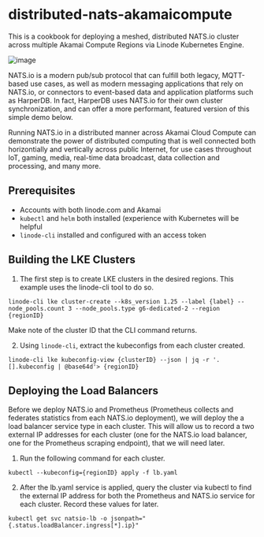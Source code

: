 # distributed-nats-akamaicompute

This is a cookbook for deploying a meshed, distributed NATS.io cluster across multiple Akamai Compute Regions via Linode Kubernetes Engine. 

![image](https://user-images.githubusercontent.com/19197357/225468591-5e601e39-3e74-4437-a175-4645a261be87.png)

NATS.io is a modern pub/sub protocol that can fulfill both legacy, MQTT-based use cases, as well as modern messaging applications that rely on NATS.io, or connectors to event-based data and application platforms such as HarperDB. In fact, HarperDB uses NATS.io for their own cluster synchronization, and can offer a more performant, featured version of this simple demo below.  

Running NATS.io in a distributed manner across Akamai Cloud Compute can demonstrate the power of distributed computing that is well connected both horizontially and vertically across public Internet, for use cases throughout IoT, gaming, media, real-time data broadcast, data collection and processing, and many more. 

## Prerequisites

* Accounts with both linode.com and Akamai
* `kubectl` and `helm` both installed (experience with Kubernetes will be helpful
* `linode-cli` installed and configured with an access token

## Building the LKE Clusters

1. The first step is to create LKE clusters in the desired regions. This example uses the linode-cli tool to do so. 

`linode-cli lke cluster-create --k8s_version 1.25 --label {label} --node_pools.count 3 --node_pools.type g6-dedicated-2 --region {regionID}`

Make note of the cluster ID that the CLI command returns. 

2. Using `linode-cli`, extract the kubeconfigs from each cluster created.

`linode-cli lke kubeconfig-view {clusterID} --json | jq -r '.[].kubeconfig | @base64d'> {regionID}`

## Deploying the Load Balancers

Before we deploy NATS.io and Prometheus (Prometheus collects and federates statistics from each NATS.io deployment), we will deploy the a load balancer service type in each cluster. This will allow us to record a two external IP addresses for each cluster (one for the NATS.io load balancer, one for the Prometheus scraping endpoint), that we will need later. 

1. Run the following command for each cluster.

`kubectl --kubeconfig={regionID} apply -f lb.yaml`

2. After the lb.yaml service is applied, query the cluster via kubectl to find the external IP address for both the Prometheus and NATS.io service for each cluster. Record these values for later.

```kubectl get svc prometheus-lb -o jsonpath="{.status.loadBalancer.ingress[*].ip}"
kubectl get svc natsio-lb -o jsonpath="{.status.loadBalancer.ingress[*].ip}"
```





